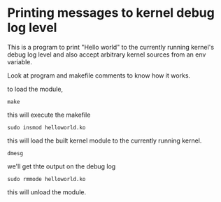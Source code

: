 # Printing messages to kernel debug log level
This is a program to print "Hello world" to the currently running kernel's debug log level and also accept arbitrary kernel sources from an env variable.

Look at program and makefile comments to know how it works.

to load the module,

`make`

this will execute the makefile

`sudo insmod helloworld.ko`

this will load the built kernel module to the currently running kernel.

`dmesg`

we'll get thte output on the debug log

`sudo rmmode helloworld.ko`

this will unload the module.